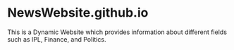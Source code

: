 # NewsWebsite.github.io
This is a Dynamic Website which provides information about different fields such as IPL, Finance, and Politics.
